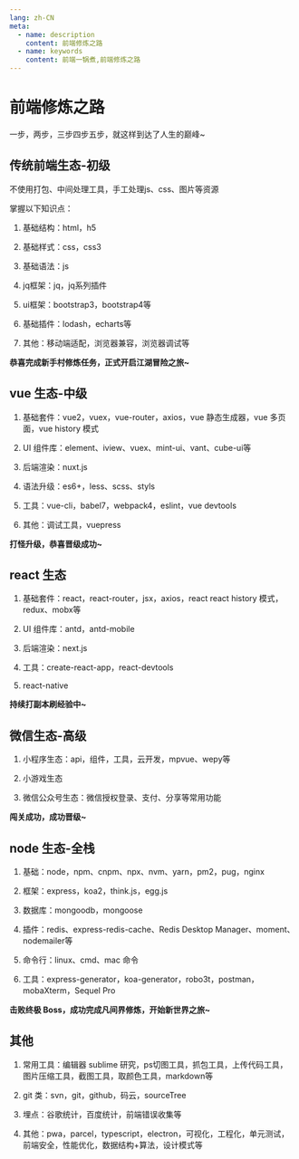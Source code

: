 ```yaml
---
lang: zh-CN
meta:
  - name: description
    content: 前端修炼之路
  - name: keywords
    content: 前端一锅煮,前端修炼之路
---
```


# 前端修炼之路

一步，两步，三步四步五步，就这样到达了人生的巅峰~

## 传统前端生态-初级

不使用打包、中间处理工具，手工处理js、css、图片等资源

掌握以下知识点：

1. 基础结构：html，h5 

2. 基础样式：css，css3

3. 基础语法：js

4. jq框架：jq，jq系列插件

5. ui框架：bootstrap3，bootstrap4等

6. 基础插件：lodash，echarts等

7. 其他：移动端适配，浏览器兼容，浏览器调试等

**恭喜完成新手村修炼任务，正式开启江湖冒险之旅~**

## vue 生态-中级

1. 基础套件：vue2，vuex，vue-router，axios，vue 静态生成器，vue 多页面，vue history 模式

2. UI 组件库：element、iview、vuex、mint-ui、vant、cube-ui等

3. 后端渲染：nuxt.js 

4. 语法升级：es6+，less、scss、styls

5. 工具：vue-cli，babel7，webpack4，eslint，vue devtools 

6. 其他：调试工具，vuepress

**打怪升级，恭喜晋级成功~**
        
## react 生态

1. 基础套件：react，react-router，jsx，axios，react react history 模式，redux、mobx等

2. UI 组件库：antd，antd-mobile

3. 后端渲染：next.js 

4. 工具：create-react-app，react-devtools

5. react-native 

**持续打副本刷经验中~**

## 微信生态-高级

1. 小程序生态：api，组件，工具，云开发，mpvue、wepy等

2. 小游戏生态

3. 微信公众号生态：微信授权登录、支付、分享等常用功能 

**闯关成功，成功晋级~**

## node 生态-全栈

1. 基础：node，npm、cnpm、npx、nvm、yarn，pm2，pug，nginx

2. 框架：express，koa2，think.js，egg.js

3. 数据库：mongoodb，mongoose

4. 插件：redis、express-redis-cache、Redis Desktop Manager、moment、nodemailer等

5. 命令行：linux、cmd、mac 命令  

6. 工具：express-generator，koa-generator，robo3t，postman，mobaXterm，Sequel Pro

**击败终极 Boss，成功完成凡间界修炼，开始新世界之旅~**

## 其他 

1. 常用工具：编辑器 sublime 研究，ps切图工具，抓包工具，上传代码工具，图片压缩工具，截图工具，取颜色工具，markdown等

2. git 类：svn，git，github，码云，sourceTree

3. 埋点：谷歌统计，百度统计，前端错误收集等

4. 其他：pwa，parcel，typescript，electron，可视化，工程化，单元测试，前端安全，性能优化，数据结构+算法，设计模式等























       